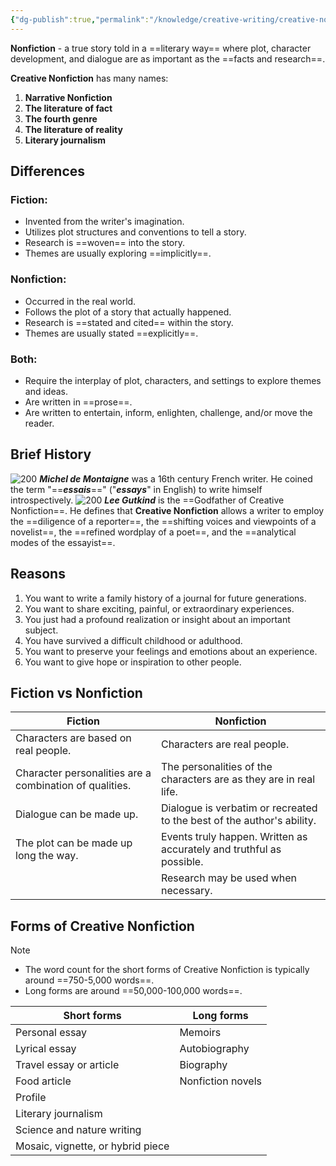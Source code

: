 ```yaml
---
{"dg-publish":true,"permalink":"/knowledge/creative-writing/creative-nonfiction/"}
---
```


**Nonfiction** - a true story told in a ==literary way== where plot, character development, and dialogue are as important as the ==facts and research==. 

**Creative Nonfiction** has many names:
1. **Narrative Nonfiction**
2. **The literature of fact**
3. **The fourth genre**
4. **The literature of reality**
5. **Literary journalism**

## Differences
### Fiction:
* Invented from the writer's imagination.
* Utilizes plot structures and conventions to tell a story.
* Research is ==woven== into the story.
* Themes are usually exploring ==implicitly==.
### Nonfiction:
* Occurred in the real world.
* Follows the plot of a story that actually happened.
* Research is ==stated and cited== within the story.
* Themes are usually stated ==explicitly==.
### Both:
* Require the interplay of plot, characters, and settings to explore themes and ideas.
* Are written in ==prose==.
* Are written to entertain, inform, enlighten, challenge, and/or move the reader.

## Brief History
![200](https://upload.wikimedia.org/wikipedia/commons/5/5a/Portrait_of_Michel_de_Montaigne%2C_circa_unknown.jpg) 
***Michel de Montaigne*** was a 16th century French writer. He coined the term "==***essais***==" ("***essays***" in English) to write himself introspectively.
![200](https://upload.wikimedia.org/wikipedia/commons/8/86/Head-Shot-Closed-Jacket-2015.jpg) 
***Lee Gutkind*** is the ==Godfather of Creative Nonfiction==. He defines that **Creative Nonfiction** allows a writer to employ the ==diligence of a reporter==, the ==shifting voices and viewpoints of a novelist==, the ==refined wordplay of a poet==, and the ==analytical modes of the essayist==.

## Reasons
1. You want to write a family history of a journal for future generations.
2. You want to share exciting, painful, or extraordinary experiences.
3. You just had a profound realization or insight about an important subject.
4. You have survived a difficult childhood or adulthood.
5. You want to preserve your feelings and emotions about an experience.
6. You want to give hope or inspiration to other people.

## Fiction vs Nonfiction
| **Fiction**                                             | **Nonfiction**                                                         |
| ------------------------------------------------------- | ---------------------------------------------------------------------- |
| Characters are based on real people.                    | Characters are real people.                                            |
| Character personalities are a combination of qualities. | The personalities of the characters are as they are in real life.      |
| Dialogue can be made up.                                | Dialogue is verbatim or recreated to the best of the author's ability. |
| The plot can be made up long the way.                   | Events truly happen. Written as accurately and truthful as possible.   |
|                                                         | Research may be used when necessary.                                   |
## Forms of Creative Nonfiction

> [!note]
> * The word count for the short forms of Creative Nonfiction is typically around ==750-5,000 words==.
> * Long forms are around ==50,000-100,000 words==.

| Short forms                       | Long forms        |
| --------------------------------- | ----------------- |
| Personal essay                    | Memoirs           |
| Lyrical essay                     | Autobiography     |
| Travel essay or article           | Biography         |
| Food article                      | Nonfiction novels |
| Profile                           |                   |
| Literary journalism               |                   |
| Science and nature writing        |                   |
| Mosaic, vignette, or hybrid piece |                   |



